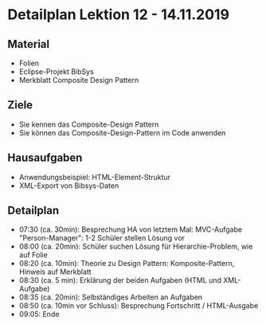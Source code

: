 Detailplan Lektion 12 - 14.11.2019
===========================================

Material
--------
* Folien
* Eclipse-Projekt BibSys
* Merkblatt Composite Design Pattern


Ziele
-----
* Sie kennen das Composite-Design Pattern
* Sie können das Composite-Design-Pattern im Code anwenden

Hausaufgaben
---------------

* Anwendungsbeispiel: HTML-Element-Struktur
* XML-Export von Bibsys-Daten


Detailplan
----------

* 07:30 (ca. 30min): Besprechung HA von letztem Mal: MVC-Aufgabe "Person-Manager": 1-2 Schüler stellen Lösung vor
* 08:00 (ca. 20min): Schüler suchen Lösung für Hierarchie-Problem, wie auf Folie
* 08:20 (ca. 10min): Theorie zu Design Pattern: Komposite-Pattern, Hinweis auf Merkblatt
* 08:30 (ca. 5 min): Erklärung der beiden Aufgaben (HTML und XML-Aufgabe)
* 08:35 (ca. 20min): Selbständiges Arbeiten an Aufgaben
* 08:50 (ca. 10min vor Schluss): Besprechung Fortschritt / HTML-Ausgabe
* 09:05: Ende
